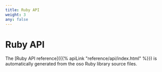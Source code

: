 ```yaml
---
title: Ruby API
weight: 3
any: false
---
```


# Ruby API

The [Ruby API reference]({{% apiLink "reference/api/index.html" %}})
is automatically generated from the oso Ruby library source files.
